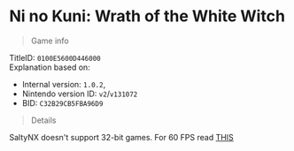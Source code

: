# Ni no Kuni: Wrath of the White Witch

> Game info

TitleID: `0100E5600D446000`<br>
Explanation based on:
- Internal version: `1.0.2`, 
- Nintendo version ID: `v2`/`v131072`
- BID: `C32B29CB5FBA96D9`

> Details

SaltyNX doesn't support 32-bit games. For 60 FPS read [THIS](https://gbatemp.net/threads/ni-no-kuni-wrath-of-the-white-witch-60-fps-hack.558225/)